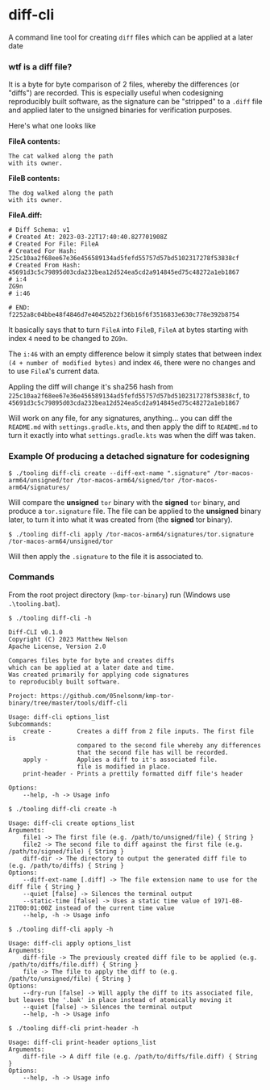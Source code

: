 # diff-cli

A command line tool for creating `diff` files which can be applied at a later date

### wtf is a diff file?

It is a byte for byte comparison of 2 files, whereby the differences (or "diffs") are 
recorded. This is especially useful when codesigning reproducibly built software, as 
the signature can be "stripped" to a `.diff` file and applied later to the unsigned 
binaries for verification purposes.

Here's what one looks like

**FileA contents:**
```
The cat walked along the path
with its owner.
```

**FileB contents:**
```
The dog walked along the path
with its owner.
```

**FileA.diff:**
```
# Diff Schema: v1
# Created At: 2023-03-22T17:40:40.827701908Z
# Created For File: FileA
# Created For Hash: 225c10aa2f68ee67e36e456589134ad5fefd55757d57bd5102317278f53838cf
# Created From Hash: 45691d3c5c79895d03cda232bea12d524ea5cd2a914845ed75c48272a1eb1867
# i:4
ZG9n
# i:46

# END: f2252a8c04bbe48f4846d7e40452b22f36b16f6f3516833e630c778e392b8754
```

It basically says that to turn `FileA` into `FileB`, `FileA` at bytes starting with 
index `4` need to be changed to `ZG9n`.

The `i:46` with an empty difference below it simply states that between index 
`(4 + number of modified bytes)` and index `46`, there were no changes and to
use `FileA`'s current data.

Appling the diff will change it's sha256 hash from `225c10aa2f68ee67e36e456589134ad5fefd55757d57bd5102317278f53838cf`,
to `45691d3c5c79895d03cda232bea12d524ea5cd2a914845ed75c48272a1eb1867`

Will work on any file, for any signatures, anything... you can diff the `README.md` with
`settings.gradle.kts`, and then apply the diff to `README.md` to turn it exactly into what
`settings.gradle.kts` was when the diff was taken.

### Example Of producing a detached signature for codesigning

```shell
$ ./tooling diff-cli create --diff-ext-name ".signature" /tor-macos-arm64/unsigned/tor /tor-macos-arm64/signed/tor /tor-macos-arm64/signatures/
```

Will compare the **unsigned** `tor` binary with the **signed** `tor` binary,
and produce a `tor.signature` file. The file can be applied to the **unsigned**
binary later, to turn it into what it was created from (the **signed** tor binary).

```shell
$ ./tooling diff-cli apply /tor-macos-arm64/signatures/tor.signature /tor-macos-arm64/unsigned/tor
```

Will then apply the `.signature` to the file it is associated to.

### Commands

From the root project directory (`kmp-tor-binary`) run (Windows use `.\tooling.bat`).

```
$ ./tooling diff-cli -h

Diff-CLI v0.1.0
Copyright (C) 2023 Matthew Nelson
Apache License, Version 2.0

Compares files byte for byte and creates diffs
which can be applied at a later date and time.
Was created primarily for applying code signatures
to reproducibly built software.

Project: https://github.com/05nelsonm/kmp-tor-binary/tree/master/tools/diff-cli

Usage: diff-cli options_list
Subcommands: 
    create -       Creates a diff from 2 file inputs. The first file is
                   compared to the second file whereby any differences
                   that the second file has will be recorded.
    apply -        Applies a diff to it's associated file.
                   file is modified in place.
    print-header - Prints a prettily formatted diff file's header

Options: 
    --help, -h -> Usage info
```

```
$ ./tooling diff-cli create -h

Usage: diff-cli create options_list
Arguments: 
    file1 -> The first file (e.g. /path/to/unsigned/file) { String }
    file2 -> The second file to diff against the first file (e.g. /path/to/signed/file) { String }
    diff-dir -> The directory to output the generated diff file to (e.g. /path/to/diffs) { String }
Options: 
    --diff-ext-name [.diff] -> The file extension name to use for the diff file { String }
    --quiet [false] -> Silences the terminal output 
    --static-time [false] -> Uses a static time value of 1971-08-21T00:01:00Z instead of the current time value 
    --help, -h -> Usage info 

```

```
$ ./tooling diff-cli apply -h

Usage: diff-cli apply options_list
Arguments: 
    diff-file -> The previously created diff file to be applied (e.g. /path/to/diffs/file.diff) { String }
    file -> The file to apply the diff to (e.g. /path/to/unsigned/file) { String }
Options: 
    --dry-run [false] -> Will apply the diff to its associated file, but leaves the '.bak' in place instead of atomically moving it 
    --quiet [false] -> Silences the terminal output 
    --help, -h -> Usage info 
```

```
$ ./tooling diff-cli print-header -h

Usage: diff-cli print-header options_list
Arguments: 
    diff-file -> A diff file (e.g. /path/to/diffs/file.diff) { String }
Options: 
    --help, -h -> Usage info
```
